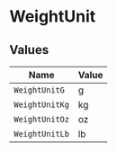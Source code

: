 # WeightUnit


## Values

| Name           | Value          |
| -------------- | -------------- |
| `WeightUnitG`  | g              |
| `WeightUnitKg` | kg             |
| `WeightUnitOz` | oz             |
| `WeightUnitLb` | lb             |